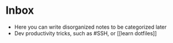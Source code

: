 # Inbox

- Here you can write disorganized notes to be categorized later
- Dev productivity tricks, such as #SSH, or [[learn dotfiles]]
